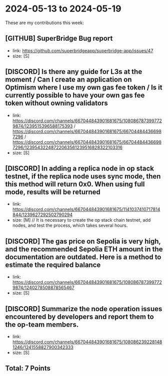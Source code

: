 # 2024-05-13 to 2024-05-19

These are my contributions this week:

## [GITHUB] SuperBridge Bug report
 
- link: https://github.com/superbridgeapp/superbridge-app/issues/47
- size: [S]


## [DISCORD] Is there any guide for L3s at the moment /  Can I create an application on Optimism where I use my own gas fee token / Is it currently possible to have your own gas fee token without owning validators
 
- link: https://discord.com/channels/667044843901681675/1080867873997729874/1239515396588175393 / https://discord.com/channels/667044843901681675/667044844366987296 / https://discord.com/channels/667044843901681675/667044844366987296/12395432248722063561239516828322103316 
- size: [S]

## [DISCORD] In adding a replica node in op stack testnet, if the replica node uses sync mode, then this method will return 0x0. When using full mode, results will be returned
- link: https://discord.com/channels/667044843901681675/1141037410717814844/1239627292502790294
- size: [M]  // It is necessary to create the op stack chain testnet, add nodes, and test the process, which takes several hours.

## [DISCORD] The gas price on Sepolia is very high, and the recommended Sepolia ETH amount in the documentation are outdated. Here is a method to estimate the required balance
 
- link: https://discord.com/channels/667044843901681675/1080867873997729874/1240278508878565467
- size: [S]

## [DISCORD] Summarize the node operation issues encountered by developers and report them to the op-team members.
- link: https://discord.com/channels/667044843901681675/1080862392281481246/1241558827900342333
- size: [S]

## Total: 7 Points